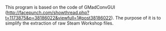 This program is based on the code of GMadConvGUI (http://facepunch.com/showthread.php?t=1173875&p=38186022&viewfull=1#post38186022).
The purpose of it is to simplify the extraction of raw Steam Workshop files.